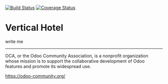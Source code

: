 [![Build Status](https://travis-ci.org/OCA/vertical-hotel.svg?branch=11.0)](https://travis-ci.org/OCA/vertical-hotel)
[![Coverage Status](https://coveralls.io/repos/OCA/vertical-hotel/badge.png?branch=11.0)](https://coveralls.io/r/OCA/vertical-hotel?branch=11.0)

# Vertical Hotel

write me



----

OCA, or the Odoo Community Association, is a nonprofit organization whose
mission is to support the collaborative development of Odoo features and
promote its widespread use.

https://odoo-community.org/

